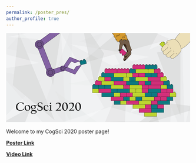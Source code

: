 ```yaml
---
permalink: /poster_pres/
author_profile: true
---
```




![CogSci2020](/images/CogSci2020-Banner.png)   

Welcome to my CogSci 2020 poster page!  

[<b>Poster Link</b>](https://carlsonrw.github.io/files/CogSci2020.pdf)

[<b>Video Link</b>](https://youtu.be/uHovq29z9ZE)



